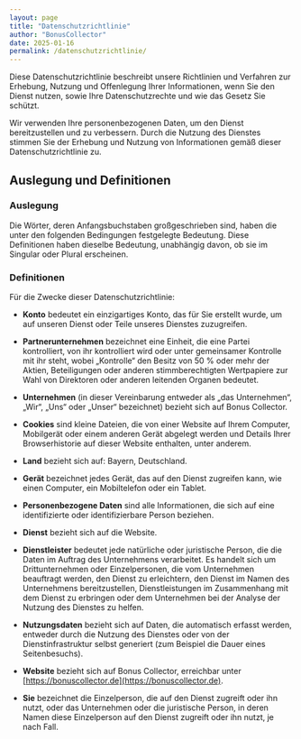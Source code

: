 ```yaml
---
layout: page
title: "Datenschutzrichtlinie"
author: "BonusCollector"
date: 2025-01-16
permalink: /datenschutzrichtlinie/
---
```


Diese Datenschutzrichtlinie beschreibt unsere Richtlinien und Verfahren zur Erhebung, Nutzung und Offenlegung Ihrer Informationen, wenn Sie den Dienst nutzen, sowie Ihre Datenschutzrechte und wie das Gesetz Sie schützt.

Wir verwenden Ihre personenbezogenen Daten, um den Dienst bereitzustellen und zu verbessern. Durch die Nutzung des Dienstes stimmen Sie der Erhebung und Nutzung von Informationen gemäß dieser Datenschutzrichtlinie zu.

## Auslegung und Definitionen

### Auslegung

Die Wörter, deren Anfangsbuchstaben großgeschrieben sind, haben die unter den folgenden Bedingungen festgelegte Bedeutung. Diese Definitionen haben dieselbe Bedeutung, unabhängig davon, ob sie im Singular oder Plural erscheinen.

### Definitionen

Für die Zwecke dieser Datenschutzrichtlinie:

- **Konto** bedeutet ein einzigartiges Konto, das für Sie erstellt wurde, um auf unseren Dienst oder Teile unseres Dienstes zuzugreifen.

- **Partnerunternehmen** bezeichnet eine Einheit, die eine Partei kontrolliert, von ihr kontrolliert wird oder unter gemeinsamer Kontrolle mit ihr steht, wobei „Kontrolle“ den Besitz von 50 % oder mehr der Aktien, Beteiligungen oder anderen stimmberechtigten Wertpapiere zur Wahl von Direktoren oder anderen leitenden Organen bedeutet.

- **Unternehmen** (in dieser Vereinbarung entweder als „das Unternehmen“, „Wir“, „Uns“ oder „Unser“ bezeichnet) bezieht sich auf Bonus Collector.

- **Cookies** sind kleine Dateien, die von einer Website auf Ihrem Computer, Mobilgerät oder einem anderen Gerät abgelegt werden und Details Ihrer Browserhistorie auf dieser Website enthalten, unter anderem.

- **Land** bezieht sich auf: Bayern, Deutschland.

- **Gerät** bezeichnet jedes Gerät, das auf den Dienst zugreifen kann, wie einen Computer, ein Mobiltelefon oder ein Tablet.

- **Personenbezogene Daten** sind alle Informationen, die sich auf eine identifizierte oder identifizierbare Person beziehen.

- **Dienst** bezieht sich auf die Website.

- **Dienstleister** bedeutet jede natürliche oder juristische Person, die die Daten im Auftrag des Unternehmens verarbeitet. Es handelt sich um Drittunternehmen oder Einzelpersonen, die vom Unternehmen beauftragt werden, den Dienst zu erleichtern, den Dienst im Namen des Unternehmens bereitzustellen, Dienstleistungen im Zusammenhang mit dem Dienst zu erbringen oder dem Unternehmen bei der Analyse der Nutzung des Dienstes zu helfen.

- **Nutzungsdaten** bezieht sich auf Daten, die automatisch erfasst werden, entweder durch die Nutzung des Dienstes oder von der Dienstinfrastruktur selbst generiert (zum Beispiel die Dauer eines Seitenbesuchs).

- **Website** bezieht sich auf Bonus Collector, erreichbar unter [https://bonuscollector.de](https://bonuscollector.de).

- **Sie** bezeichnet die Einzelperson, die auf den Dienst zugreift oder ihn nutzt, oder das Unternehmen oder die juristische Person, in deren Namen diese Einzelperson auf den Dienst zugreift oder ihn nutzt, je nach Fall.